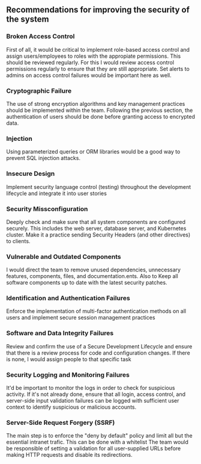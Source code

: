 ## Recommendations for improving the security of the system
### Broken Access Control
First of all, it would be critical to implement role-based access control and assign users/employees to roles with the appropiate permissions. This should be reviewed regularly.
For this I would review access control permissions regularly to ensure that they are still appropriate.
Set alerts to admins on access control failures would be important here as well.
### Cryptographic Failure
The use of strong encryption algorithms and key management practices should be implemented within the team.
Following the previous section, the authentication of users should be done before granting access to encrypted data.
### Injection
Using parameterized queries or ORM libraries would be a good way to prevent SQL injection attacks.
### Insecure Design
Implement security language control (testing) throughout the development lifecycle and integrate it into user stories
### Security Missconfiguration
Deeply check and make sure that all system components are configured securely. This includes the web server, database server, and Kubernetes cluster.
Make it a practice sending Security Headers (and other directives) to clients.
### Vulnerable and Outdated Components
I would direct the team to remove unused dependencies, unnecessary features, components, files, and documentation.ents.
Also to Keep all software components up to date with the latest security patches.
### Identification and Authentication Failures
Enforce the implementation of multi-factor authentication methods on all users and implement secure session management practices
### Software and Data Integrity Failures
Review and confirm the use of a Secure Development Lifecycle and ensure that there is a review process for code and configuration changes. If there is none, I would assign people to that specific task
### Security Logging and Monitoring Failures
It'd be important to monitor the logs in order to check for suspicious activity. If it's not already done, ensure that all login, access control, and server-side input validation failures can be logged with sufficient user context to identify suspicious or malicious accounts.
### Server-Side Request Forgery (SSRF)
The main step is to enforce the "deny by default" policy and limit all but the essential intranet trafic. This can be done with a whitelist
The team would be responsible of setting a validation for all user-supplied URLs before making HTTP requests and disable its redirections.